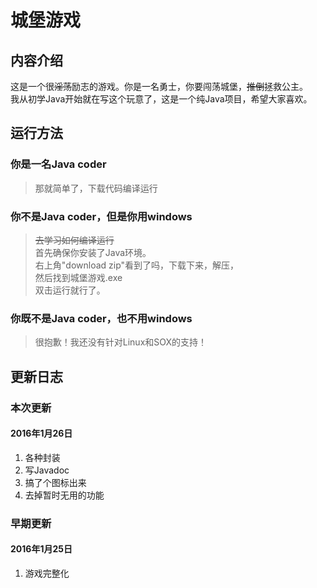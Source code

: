 # 城堡游戏

## 内容介绍

这是一个很~~淫荡~~励志的游戏。你是一名勇士，你要闯荡城堡，~~推倒~~拯救公主。<br/>
我从初学Java开始就在写这个玩意了，这是一个纯Java项目，希望大家喜欢。

## 运行方法

### 你是一名Java coder
> 那就简单了，下载代码编译运行

### 你不是Java coder，但是你用windows
> ~~去学习如何编译运行~~<br/>
首先确保你安装了Java环境。<br/>
右上角"download zip"看到了吗，下载下来，解压，<br/>
然后找到城堡游戏.exe<br/>
双击运行就行了。

### 你既不是Java coder，也不用windows
> 很抱歉！我还没有针对Linux和SOX的支持！

## 更新日志

### 本次更新

#### 2016年1月26日 
1. 各种封装
1. 写Javadoc
1. 搞了个图标出来
1. 去掉暂时无用的功能

### 早期更新

#### 2016年1月25日
1. 游戏完整化